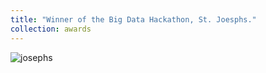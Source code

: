 ```yaml
---
title: "Winner of the Big Data Hackathon, St. Joesphs."
collection: awards
---
```


![josephs](https://parasnaren.github.io/images/stjosephs.jpeg)

